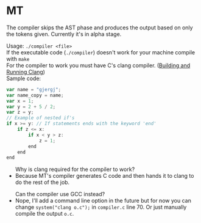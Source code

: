 # MT
The compiler skips the AST phase and produces the output based on only the tokens given.
Currently it's in alpha stage.

Usage: ```./compiler <file>``` <br>
If the executable code (```./compiler```) doesn't work for your machine compile with ```make```<br>
For the compiler to work you must have C's clang compiler. (<a href="https://clang.llvm.org/get_started.html">Building and Running Clang</a>)<br>
Sample code:
```javascript
var name = "gjergj";
var name_copy = name;
var x = 1;
var y = 2 + 5 / 2;
var z = y;
// Example of nested if's
if x >= y: // If statements ends with the keyword 'end'
	if z <= x: 
		if x < y > z:
			z = 1;
		end
	end
end
```

<ul>
Why is clang required for the compiler to work?
	<li>Because MT's compiler generates C code and then hands it to clang to do the rest of the job.</li>
</ul>
<ul>
Can the compiler use GCC instead?
	<li>Nope, I'll add a command line option in the future but for now you can change <code>system("clang o.c");</code> in <code>compiler.c</code> line 70. Or just manually compile the output <code>o.c</code>.
</li>
</ul>
